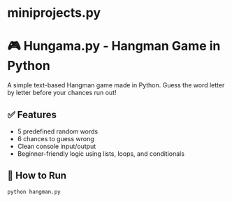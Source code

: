 # miniprojects.py
# 🎮 Hungama.py - Hangman Game in Python

A simple text-based Hangman game made in Python. Guess the word letter by letter before your chances run out!

## ✅ Features
- 5 predefined random words
- 6 chances to guess wrong
- Clean console input/output
- Beginner-friendly logic using lists, loops, and conditionals

## 🚀 How to Run
```bash
python hangman.py

